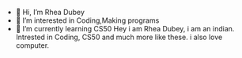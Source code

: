 - 👋 Hi, I’m Rhea Dubey
- 👀 I’m interested in Coding,Making programs 
- 🌱 I’m currently learning CS50
Hey i am Rhea Dubey, i am an indian. Intrested in Coding, CS50 and much more like these. i also love computer.
